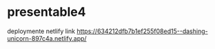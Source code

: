 # presentable4
deploymente netlify link 
https://634212dfb7b1ef255f08ed15--dashing-unicorn-897c4a.netlify.app/
